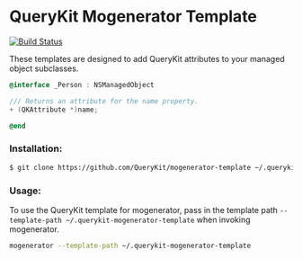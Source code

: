 QueryKit Mogenerator Template
=============================

[![Build Status](http://img.shields.io/travis/QueryKit/mogenerator-template/master.svg?style=flat)](https://travis-ci.org/QueryKit/mogenerator-template)

These templates are designed to add QueryKit attributes to your managed object
subclasses.

```objective-c
@interface _Person : NSManagedObject

/// Returns an attribute for the name property.
+ (QKAttribute *)name;

@end
```

### Installation:

```bash
$ git clone https://github.com/QueryKit/mogenerator-template ~/.querykit-mogenerator-template
```

### Usage:

To use the QueryKit template for mogenerator, pass in the template path
`--template-path ~/.querykit-mogenerator-template` when invoking mogenerator.

```bash
mogenerator --template-path ~/.querykit-mogenerator-template
```

